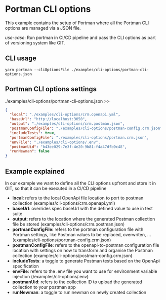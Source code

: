 # Portman CLI options

This example contains the setup of Portman where all the Portman CLI options are managed via a JSON file.

_use-case_: Run portman in CI/CD pipeline and pass the CLI options as part of versioning system like GIT.

## CLI usage

```ssh
yarn portman --cliOptionsFile ./examples/cli-options/portman-cli-options.json
```

## Portman CLI options settings

./examples/cli-options/portman-cli-options.json >>

```json
{
  "local": "./examples/cli-options/crm.openapi.yml",
  "baseUrl": "http://localhost:3050",
  "output": "./examples/cli-options/crm.postman.json",
  "postmanConfigFile": "./examples/cli-options/postman-config.crm.json",
  "includeTests": true,
  "portmanConfigFile": "./examples/cli-options/portman.crm.json",
  "envFile": "./examples/cli-options/.env",
  "postmanUid": "b43ee029-7e3f-4e20-9b81-f4a47dfb9c48",
  "runNewman": false
}
```

## Example explained

In our example we want to define all the CLI options upfront and store it in GIT, so that it can be executed in a CI/CD
pipeline

- **local**: refers to the local OpenApi file location to port to postman collection (examples/cli-options/crm.openapi.yml)
- **baseUrl**: overrides spec baseUrl with the defined value to use in test suite
- **output**: refers to the location where the generated Postman collection file be stored (examples/cli-options/crm.postman.json)
- **portmanConfigFile**: refers to the portman configuration file with Portman settings, like Postman values to be replaced,
  overwriten, ... (examples/cli-options/portman-config.crm.json)
- **postmanConfigFile**: refers to the openapi-to-postman configuration file location with settings on how to transform and
  organise the Postman collection (examples/cli-options/postman-config.crm.json)
- **includeTests**: a toggle to generate Postman tests based on the OpenApi specification
- **envFile**: refers to the .env file you want to use for environment variable injection (/examples/cli-options/.env)
- **postmanUid**: refers to the collection ID to upload the generated collection to your postman app
- **runNewman**: a toggle to run newman on newly created collection
